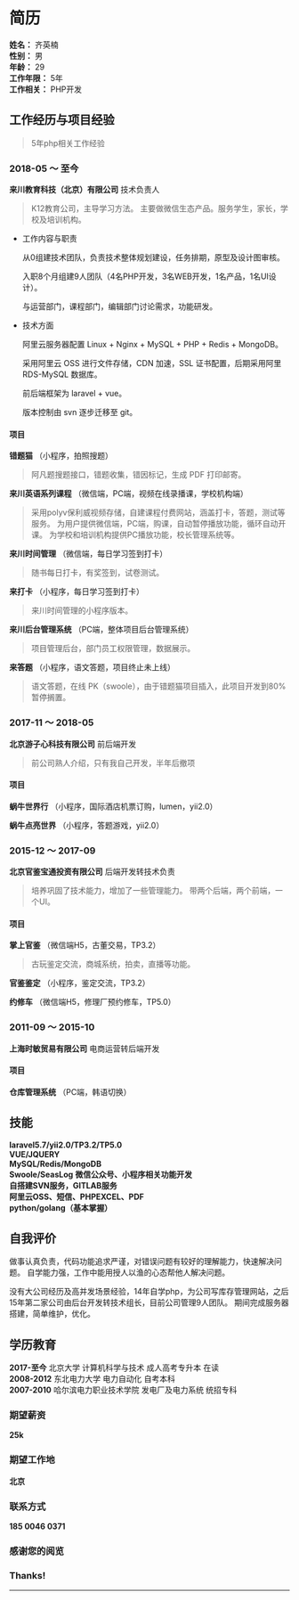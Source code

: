 # 简历
**姓名：** 齐英楠  
**性别：** 男  
**年龄：** 29  
**工作年限：** 5年  
**工作相关：** PHP开发


## 工作经历与项目经验
> 5年php相关工作经验

### 2018-05 ～ 至今 
**来川教育科技（北京）有限公司** 技术负责人
> K12教育公司，主导学习方法。
> 主要做微信生态产品。服务学生，家长，学校及培训机构。

* 工作内容与职责  

  从0组建技术团队，负责技术整体规划建设，任务排期，原型及设计图审核。 

  入职8个月组建9人团队（4名PHP开发，3名WEB开发，1名产品，1名UI设计）。 

  与运营部门，课程部门，编辑部门讨论需求，功能研发。

* 技术方面

  阿里云服务器配置 Linux + Nginx + MySQL + PHP + Redis + MongoDB。

  采用阿里云 OSS 进行文件存储，CDN 加速，SSL 证书配置，后期采用阿里 RDS-MySQL 数据库。

  前后端框架为 laravel + vue。

  版本控制由 svn 逐步迁移至 git。

#### 项目
**错题猫** （小程序，拍照搜题）  
> 阿凡题搜题接口，错题收集，错因标记，生成 PDF 打印邮寄。

**来川英语系列课程** （微信端，PC端，视频在线录播课，学校机构端） 
> 采用polyv保利威视频存储，自建课程付费网站，涵盖打卡，答题，测试等服务。
> 为用户提供微信端，PC端，购课，自动暂停播放功能，循环自动开课。
> 为学校和培训机构提供PC播放功能，校长管理系统等。

**来川时间管理** （微信端，每日学习签到打卡）  
> 随书每日打卡，有奖签到，试卷测试。

**来打卡** （小程序，每日学习签到打卡）  
> 来川时间管理的小程序版本。

**来川后台管理系统** （PC端，整体项目后台管理系统）  
> 项目管理后台，部门员工权限管理，数据展示。

**来答题** （小程序，语文答题，项目终止未上线）  
> 语文答题，在线 PK（swoole），由于错题猫项目插入，此项目开发到80%暂停搁置。

### 2017-11 ～ 2018-05 
**北京游子心科技有限公司** 前后端开发
> 前公司熟人介绍，只有我自己开发，半年后撤项

#### 项目
**蜗牛世界行** （小程序，国际酒店机票订购，lumen，yii2.0） 

**蜗牛点亮世界** （小程序，答题游戏，yii2.0）  

### 2015-12 ～ 2017-09 
**北京官鉴宝通投资有限公司** 后端开发转技术负责
> 培养巩固了技术能力，增加了一些管理能力。
> 带两个后端，两个前端，一个UI。

#### 项目
**掌上官鉴** （微信端H5，古董交易，TP3.2） 
> 古玩鉴定交流，商城系统，拍卖，直播等功能。

**官鉴鉴定** （小程序，鉴定交流，TP3.2）

**约修车** （微信端H5，修理厂预约修车，TP5.0）

### 2011-09 ～ 2015-10 
**上海时敏贸易有限公司** 电商运营转后端开发

#### 项目
**仓库管理系统** （PC端，韩语切换）

## 技能
**laravel5.7/yii2.0/TP3.2/TP5.0**  
**VUE/JQUERY**  
**MySQL/Redis/MongoDB**  
**Swoole/SeasLog**
**微信公众号、小程序相关功能开发**  
**自搭建SVN服务，GITLAB服务**  
**阿里云OSS、短信、PHPEXCEL、PDF**  
**python/golang（基本掌握）**

## 自我评价

  做事认真负责，代码功能追求严谨，对错误问题有较好的理解能力，快速解决问题。
  自学能力强，工作中能用授人以渔的心态帮他人解决问题。
  
  没有大公司经历及高并发场景经验，14年自学php，为公司写库存管理网站，之后15年第二家公司由后台开发转技术组长，目前公司管理9人团队。
  期间完成服务器搭建，简单维护，优化。

## 学历教育

**2017-至今** 北京大学 计算机科学与技术 成人高考专升本 在读  
**2008-2012** 东北电力大学 电力自动化 自考本科  
**2007-2010** 哈尔滨电力职业技术学院 发电厂及电力系统 统招专科

### 期望薪资
**25k**

### 期望工作地
**北京**

### 联系方式
**185 0046 0371**

### 感谢您的阅览
### Thanks!
***
